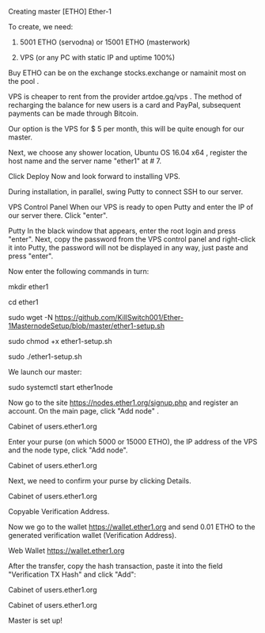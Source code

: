 Creating master [ETHO] Ether-1

To create, we need:

1) 5001 ETHO (servodna) or 15001 ETHO (masterwork)

2) VPS (or any PC with static IP and uptime 100%)


Buy ETHO can be on the exchange stocks.exchange or namainit most on the pool .


VPS is cheaper to rent from the provider artdoe.gq/vps . The method of recharging the balance for new users is a card and PayPal, subsequent payments can be made through Bitcoin.


Our option is the VPS for $ 5 per month, this will be quite enough for our master.


Next, we choose any shower location, Ubuntu OS 16.04 x64 , register the host name and the server name "ether1" at # 7.


Click Deploy Now and look forward to installing VPS.


During installation, in parallel, swing Putty to connect SSH to our server.


VPS Control Panel
When our VPS is ready to open Putty and enter the IP of our server there. Click "enter".


Putty
In the black window that appears, enter the root login and press "enter". Next, copy the password from the VPS control panel and right-click it into Putty, the password will not be displayed in any way, just paste and press "enter".


Now enter the following commands in turn:

mkdir ether1

cd ether1

sudo wget -N https://github.com/KillSwitch001/Ether-1MasternodeSetup/blob/master/ether1-setup.sh

sudo chmod +x ether1-setup.sh

sudo ./ether1-setup.sh


We launch our master:


sudo systemctl start ether1node

Now go to the site https://nodes.ether1.org/signup.php and register an account. On the main page, click "Add node" .

Cabinet of users.ether1.org

Enter your purse (on which 5000 or 15000 ETHO), the IP address of the VPS and the node type, click "Add node".

Cabinet of users.ether1.org

Next, we need to confirm your purse by clicking Details.

Cabinet of users.ether1.org

Copyable Verification Address.

Now we go to the wallet https://wallet.ether1.org and send 0.01 ETHO to the generated verification wallet (Verification Address).

Web Wallet https://wallet.ether1.org

After the transfer, copy the hash transaction, paste it into the field "Verification TX Hash" and click "Add":

Cabinet of users.ether1.org

Cabinet of users.ether1.org

Master is set up!
